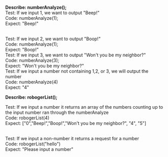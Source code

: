 **Describe: numberAnalyze();**
<br>
Test: If we input 1, we want to output "Beep!"
<br>
Code: numberAnalyze(1);
<br>
Expect: "Beep!"

<br>
Test: If we input 2, we want to output "Boop!"
<br> 
Code: numberAnalyze(1);
<br>
Expect: "Boop!"

<br>
Test: If we input 3, we want to 
output "Won't you be my neighbor?"
<br>
Code: numberAnalyze(3);
<br>
Expect: "Won't you be my neighbor?"

<br> 
Test: If we input a number not containing 1,2, or 3, we will output the number
<br>
Code: numberAnalyze(4)
<br>
Expect: "4"

<br>

**Describe: robogerList();**

Test: If we input a number it returns an array of the numbers counting up to the input number ran through the numberAnalyze
<br>
Code: robogerList(4)
<br>
Expect: ["0","Beep!","Boop!","Won't you be my neighbor?", "4", "5"]

<br>
Test: If we input a non-number it returns a request for a number
<br>
Code: robogerList("hello")
<br>
Expect: "Please input a number"

